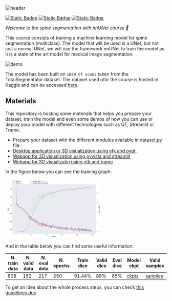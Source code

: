 ![header](https://capsule-render.vercel.app/api?type=venom&height=300&color=gradient&text=Spine%20Segmentaion%20with%20nnUNet)


[![Static Badge](https://img.shields.io/badge/PYCAD-Blog-%23ffc800?logoColor=ffc800&link=https%3A%2F%2Fpycad.co%2F)](https://pycad.co/) [![Static Badge](https://img.shields.io/badge/PYCAD-YouTube-%23e80202?logoColor=ffc800&link=https%3A%2F%2Fgithub.com%2Famine0110%2Fpycad%2Ftree%2Fmain%2Fdocs)](https://www.youtube.com/channel/UCdYyILlPlehK4fKS5DiuMXQ) [![Static Badge](https://img.shields.io/badge/PYCAD-Portfolio-%23eb5d10?logoColor=ffc800&link=https%3A%2F%2Fgithub.com%2Famine0110%2Fpycad%2Ftree%2Fmain%2Fdocs)](https://pycad.co/portfolio/)

*Welcome to the spine segmentation with nnUNet course 👊*

This course consists of training a machine learning model for spine segmentation (multiclass). The model that will be used is a UNet, but not just a normal UNet, we will use the framework nnUNet to train the model as it is a state of the art model for medical image segmentation.

![demo](/images/demo.giff)

The model has been built on `1089 CT scans` taken from the TotalSegmentator dataset. The dataset used ofor the course is hosted in Kaggle and can be accessed [here](https://www.kaggle.com/datasets/pycadmk/spine-segmentation-from-ct-scans).

## Materials
This repository is hosting some materials that helps you prepare your dataset, train the model and even some demos of how you can use or deploy your model with different technologies such as QT, Streamlit or Trame.
- Prepare your dataset with the different modules available in [dataset.py](/utils/dataset.py) file.
- [Desktop application or 3D visualization using vtk and pyqt](/demos/qt_demo.py).
- [Webapp for 3D visualization using pyvista and streamlit](/demos/streamlit_demo.py)
- [Webapp for 3D visualizatin using vtk and trame](/demos/trame_demo.py)

In the figure below you can see the training graph:

<img src="/images/progress.png" alt="progress" width="300">

And in the table below you can find some useful information:

| N. train data | N. valid data | N. eval data | N. epochs | Train dice | Valid dice | Eval dice | Model ckpt | Valid samples |
| ------------- | ------------- | ------------ | ----------| ---------- | ---------- | --------- | --- | --- |
| 608           | 152           | 217          | 250       | 91.44%     | 88%        | 85%       | [ckpts](https://www.dropbox.com/scl/fi/yj981c7chepg6fqwceg04/configs.zip?rlkey=uwvytlgztowj4p6m3qflcgy76&st=gwfe8oxc&dl=0) | [samples](https://www.dropbox.com/scl/fi/9nv9zsr07avkl78edwlwl/sample_outputs.zip?rlkey=xr4f1jyv2gxq5j903phnoebdz&st=l9t2e3ld&dl=0) |


To get an idea about the whole process steps, you can check [this guidelines doc](guidelines.md).

